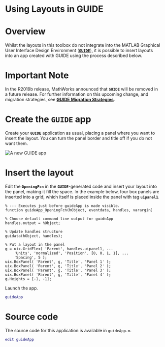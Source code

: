 
# **Using Layouts in GUIDE**

# **Overview**

Whilst the layouts in this toolbox do not integrate into the MATLAB Graphical User Interface Design Environment ([**`GUIDE`**](https://www.mathworks.com/help/matlab/ref/guide.html)), it is possible to insert layouts into an app created with GUIDE using the process described below.

# Important Note

In the R2019b release, MathWorks announced that **`GUIDE`** will be removed in a future release. For further information on this upcoming change, and migration strategies, see [**GUIDE Migration Strategies**](https://www.mathworks.com/help/matlab/creating_guis/differences-between-app-designer-and-guide.html).

# Create the **`GUIDE`** app

Create your **`GUIDE`** application as usual, placing a panel where you want to insert the layout. You can turn the panel border and title off if you do not want them.

![A new GUIDE app](UsingLayoutsInGUIDE01.png "A new GUIDE app")

# Insert the layout

Edit the **`OpeningFcn`** in the **`GUIDE`**\-generated code and insert your layout into the panel, making it fill the space. In the example below, four box panels are inserted into a grid, which itself is placed inside the panel with tag **`uipanel1`**.

```
% --- Executes just before guideApp is made visible. 
function guideApp_OpeningFcn(hObject, eventdata, handles, varargin)

% Choose default command line output for guideApp 
handles.output = hObject;

% Update handles structure 
guidata(hObject, handles);

% Put a layout in the panel 
g = uix.GridFlex( 'Parent', handles.uipanel1, ...
    'Units', 'normalized', 'Position', [0, 0, 1, 1], ...
    'Spacing', 5 );
uix.BoxPanel( 'Parent', g, 'Title', 'Panel 1' );
uix.BoxPanel( 'Parent', g, 'Title', 'Panel 2' );
uix.BoxPanel( 'Parent', g, 'Title', 'Panel 3' );
uix.BoxPanel( 'Parent', g, 'Title', 'Panel 4' );
g.Heights = [-1, -1];
```

Launch the app.

```matlab
guideApp
```

# Source code

The source code for this application is available in `guideApp.m`.

```matlab
edit guideApp 
```